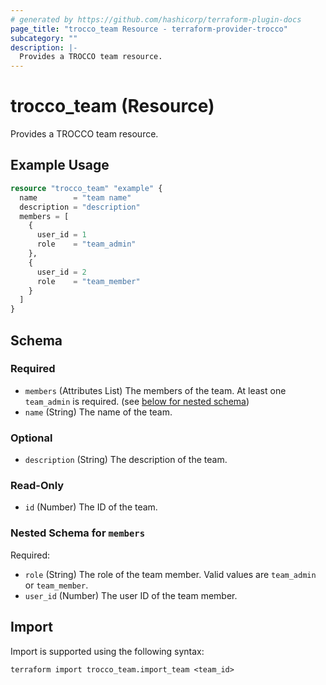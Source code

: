 ```yaml
---
# generated by https://github.com/hashicorp/terraform-plugin-docs
page_title: "trocco_team Resource - terraform-provider-trocco"
subcategory: ""
description: |-
  Provides a TROCCO team resource.
---
```


# trocco_team (Resource)

Provides a TROCCO team resource.

## Example Usage

```terraform
resource "trocco_team" "example" {
  name        = "team name"
  description = "description"
  members = [
    {
      user_id = 1
      role    = "team_admin"
    },
    {
      user_id = 2
      role    = "team_member"
    }
  ]
}
```

<!-- schema generated by tfplugindocs -->
## Schema

### Required

- `members` (Attributes List) The members of the team. At least one `team_admin` is required. (see [below for nested schema](#nestedatt--members))
- `name` (String) The name of the team.

### Optional

- `description` (String) The description of the team.

### Read-Only

- `id` (Number) The ID of the team.

<a id="nestedatt--members"></a>
### Nested Schema for `members`

Required:

- `role` (String) The role of the team member. Valid values are `team_admin` or `team_member`.
- `user_id` (Number) The user ID of the team member.

## Import

Import is supported using the following syntax:

```shell
terraform import trocco_team.import_team <team_id>
```
